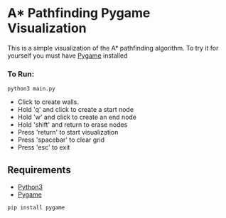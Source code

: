 # A* Pathfinding Pygame Visualization

This is a simple visualization of the A* pathfinding algorithm. To try it for yourself you must have [Pygame](https://www.pygame.org/docs/) installed

### To Run:
```
python3 main.py
```

* Click to create walls.
* Hold 'q' and click to create a start node
* Hold 'w' and click to create an end node
* Hold 'shift' and return to erase nodes
* Press 'return' to start visualization
* Press 'spacebar' to clear grid
* Press 'esc' to exit

## Requirements
* [Python3](https://www.python.org/downloads/)
* [Pygame](https://www.pygame.org/docs/)

```
pip install pygame
```
